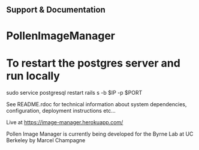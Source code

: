 ## Support & Documentation

# PollenImageManager

# To restart the postgres server and run locally
sudo service postgresql restart
rails s -b $IP -p $PORT

See README.rdoc for technical information about system dependencies, configuration, deployment instructions etc...

Live at https://image-manager.herokuapp.com/

Pollen Image Manager is currently being developed for the Byrne Lab at UC Berkeley by Marcel Champagne

